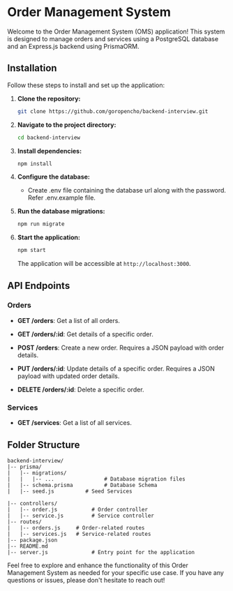 # Order Management System

Welcome to the Order Management System (OMS) application! This system is designed to manage orders and services using a PostgreSQL database and an Express.js backend using PrismaORM.

## Installation

Follow these steps to install and set up the application:

1. **Clone the repository:**

   ```bash
   git clone https://github.com/goropencho/backend-interview.git
   ```

2. **Navigate to the project directory:**

   ```bash
   cd backend-interview
   ```

3. **Install dependencies:**

   ```bash
   npm install
   ```

4. **Configure the database:**

   - Create .env file containing the database url along with the password. Refer .env.example file.

5. **Run the database migrations:**

   ```bash
   npm run migrate
   ```

6. **Start the application:**

   ```bash
   npm start
   ```

   The application will be accessible at `http://localhost:3000`.

## API Endpoints

### Orders

- **GET /orders**: Get a list of all orders.

- **GET /orders/:id**: Get details of a specific order.

- **POST /orders**: Create a new order. Requires a JSON payload with order details.

- **PUT /orders/:id**: Update details of a specific order. Requires a JSON payload with updated order details.

- **DELETE /orders/:id**: Delete a specific order.

### Services

- **GET /services**: Get a list of all services.

## Folder Structure

```
backend-interview/
|-- prisma/
|   |-- migrations/
|   |   |-- ...                # Database migration files
|   |-- schema.prisma          # Database Schema
|   |-- seed.js          # Seed Services

|-- controllers/
|   |-- order.js           # Order controller
|   |-- service.js         # Service controller
|-- routes/
|   |-- orders.js     # Order-related routes
|   |-- services.js   # Service-related routes
|-- package.json
|-- README.md
|-- server.js              # Entry point for the application
```

Feel free to explore and enhance the functionality of this Order Management System as needed for your specific use case. If you have any questions or issues, please don't hesitate to reach out!